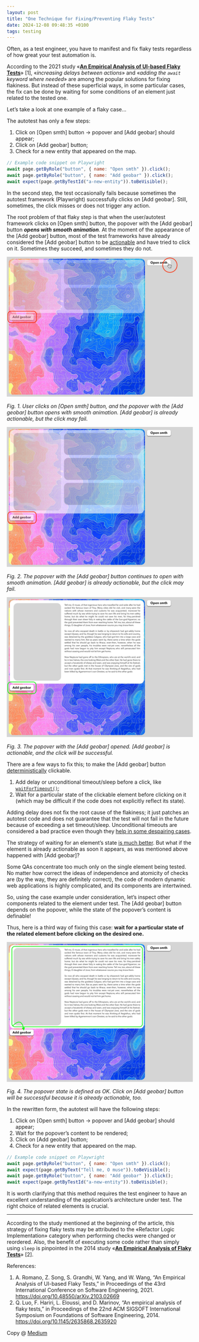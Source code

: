 ```yaml
---
layout: post
title: "One Technique for Fixing/Preventing Flaky Tests"
date: 2024-12-08 09:48:35 +0100
tags: testing
---
```


Often, as a test engineer, you have to manifest and fix flaky tests regardless of how great your test automation is.

According to the 2021 study «**[An Empirical Analysis of UI-based Flaky Tests](https://arxiv.org/abs/2103.02669)**» [1], «_increasing delays between actions_» and «_adding the `await` keyword where needed_» are among the popular solutions for fixing flakiness. But instead of these superficial ways, in some particular cases, the fix can be done by waiting for some conditions of an element just related to the tested one.

Let’s take a look at one example of a flaky case…

The autotest has only a few steps:

1. Click on [Open smth] button → popover and [Add geobar] should appear;
2. Click on [Add geobar] button;
3. Check for a new entity that appeared on the map.

```javascript
// Example code snippet on Playwright
await page.getByRole("button", { name: "Open smth" }).click();
await page.getByRole("button", { name: "Add geobar" }).click();
await expect(page.getByTestId("a-new-entity")).toBeVisible();
```

In the second step, the test occasionally fails because sometimes the autotest framework (Playwright) successfully clicks on [Add geobar]. Still, sometimes, the click misses or does not trigger any action.

The root problem of that flaky step is that when the user/autotest framework clicks on [Open smth] button, the popover with the [Add geobar] button **_opens with smooth animation_**. At the moment of the appearance of the [Add geobar] button, most of the test frameworks have already considered the [Add geobar] button to be [actionable](https://playwright.dev/docs/actionability) and have tried to click on it. Sometimes they succeed, and sometimes they do not.

![Fig. 1.](/assets/2024-12-08/01.jpg)

_Fig. 1. User clicks on [Open smth] button, and the popover with the [Add geobar] button opens with smooth animation. [Add geobar] is already actionable, but the click may fail._

![Fig. 2.](/assets/2024-12-08/02.jpg)

_Fig. 2. The popover with the [Add geobar] button continues to open with smooth animation. [Add geobar] is already actionable, but the click may fail._

![Fig. 3.](/assets/2024-12-08/03.jpg)

_Fig. 3. The popover with the [Add geobar] opened. [Add geobar] is actionable, and the click will be successful._

There are a few ways to fix this; to make the [Add geobar] button [deterministically](https://en.wikipedia.org/wiki/Deterministic_system#In_computer_science) clickable.

1. Add delay or unconditional timeout/sleep before a click, like [`waitForTimeout()`](https://playwright.dev/docs/api/class-page#page-wait-for-timeout);
2. Wait for a particular state of the clickable element before clicking on it (which may be difficult if the code does not explicitly reflect its state).

Adding delay does not fix the root cause of the flakiness; it just patches an autotest code and does not guarantee that the test will not fail in the future because of exceeding a set timeout/sleep. Unconditional timeouts are considered a bad practice even though they [help in some despairing cases](https://adequatica.github.io/2024/09/04/timeouts-against-flaky-tests-true-cases-with-playwright.html).

The strategy of waiting for an element’s state [is much better](https://adequatica.github.io/2022/09/20/principles-of-writing-automated-tests.html#4-no-unconditional-expectation). But what if the element is already actionable as soon it appears, as was mentioned above happened with [Add geobar]?

Some QAs concentrate too much only on the single element being tested. No matter how correct the ideas of independence and atomicity of checks are (by the way, they are definitely correct), the code of modern dynamic web applications is highly complicated, and its components are intertwined.

So, using the case example under consideration, let’s inspect other components related to the element under test. The [Add geobar] button depends on the popover, while the state of the popover’s content is definable!

Thus, here is a third way of fixing this case: **wait for a particular state of the related element before clicking on the desired one.**

![Fig. 4.](/assets/2024-12-08/04.jpg)

_Fig. 4. The popover state is defined as OK. Click on [Add geobar] button will be successful because it is already actionable, too._

In the rewritten form, the autotest will have the following steps:

1. Click on [Open smth] button → popover and [Add geobar] should appear;
2. Wait for the popover’s content to be rendered;
3. Click on [Add geobar] button;
4. Check for a new entity that appeared on the map.

```javascript
// Example code snippet on Playwright
await page.getByRole("button", { name: "Open smth" }).click();
await expect(page.getByText("Tell me, O muse")).toBeVisible();
await page.getByRole("button", { name: "Add geobar" }).click();
await expect(page.getByTestId("a-new-entity")).toBeVisible();
```

It is worth clarifying that this method requires the test engineer to have an excellent understanding of the application’s architecture under test. The right choice of related elements is crucial.

---

According to the study mentioned at the beginning of the article, this strategy of fixing flaky tests may be attributed to the «Refactor Logic Implementation» category when performing checks were changed or reordered. Also, the benefit of executing some code rather than simply using `sleep` is pinpointed in the 2014 study «**[An Empirical Analysis of Flaky Tests](https://mir.cs.illinois.edu/marinov/publications/LuoETAL14FlakyTestsAnalysis.pdf)**» [2].

References:

1. A. Romano, Z. Song, S. Grandhi, W. Yang, and W. Wang, “An Empirical Analysis of UI-based Flaky Tests,” in Proceedings of the 43rd International Conference on Software Engineering, 2021. https://doi.org/10.48550/arXiv.2103.02669
2. Q. Luo, F. Hariri, L. Eloussi, and D. Marinov, “An empirical analysis of flaky tests,” in Proceedings of the 22nd ACM SIGSOFT International Symposium on Foundations of Software Engineering, 2014. https://doi.org/10.1145/2635868.2635920

Copy @ [Medium](https://adequatica.medium.com/one-technique-for-fixing-preventing-flaky-tests-afbfd4f46639)
